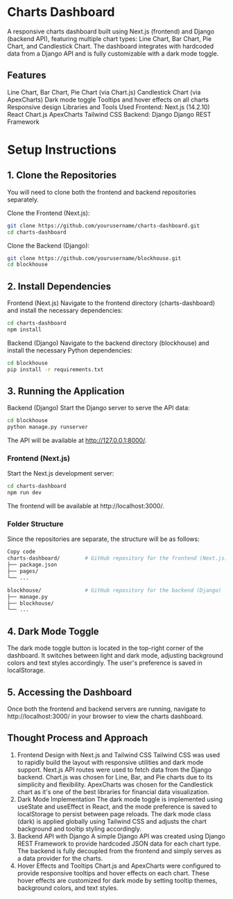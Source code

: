 # Charts Dashboard

A responsive charts dashboard built using Next.js (frontend) and Django (backend API), featuring multiple chart types: Line Chart, Bar Chart, Pie Chart, and Candlestick Chart. The dashboard integrates with hardcoded data from a Django API and is fully customizable with a dark mode toggle.

## Features
Line Chart, Bar Chart, Pie Chart (via Chart.js)
Candlestick Chart (via ApexCharts)
Dark mode toggle
Tooltips and hover effects on all charts
Responsive design
Libraries and Tools Used
Frontend:
Next.js (14.2.10)
React
Chart.js
ApexCharts
Tailwind CSS
Backend:
Django
Django REST Framework

# Setup Instructions

## 1. Clone the Repositories
You will need to clone both the frontend and backend repositories separately.

Clone the Frontend (Next.js):
```bash
git clone https://github.com/yourusername/charts-dashboard.git
cd charts-dashboard
```
Clone the Backend (Django):
```bash
git clone https://github.com/yourusername/blockhouse.git
cd blockhouse
```

## 2. Install Dependencies
Frontend (Next.js)
Navigate to the frontend directory (charts-dashboard) and install the necessary dependencies:

```bash
cd charts-dashboard
npm install
```

Backend (Django)
Navigate to the backend directory (blockhouse) and install the necessary Python dependencies:

```bash
cd blockhouse
pip install -r requirements.txt
```

## 3. Running the Application
Backend (Django)
Start the Django server to serve the API data:

```bash
cd blockhouse
python manage.py runserver
```
The API will be available at http://127.0.0.1:8000/.

### Frontend (Next.js)
Start the Next.js development server:

```bash
cd charts-dashboard
npm run dev
```
The frontend will be available at http://localhost:3000/.

### Folder Structure
Since the repositories are separate, the structure will be as follows:

```bash
Copy code
charts-dashboard/        # GitHub repository for the frontend (Next.js)
├── package.json
├── pages/
└── ...

blockhouse/              # GitHub repository for the backend (Django)
├── manage.py
├── blockhouse/
└── ...
```
## 4. Dark Mode Toggle
The dark mode toggle button is located in the top-right corner of the dashboard. It switches between light and dark mode, adjusting background colors and text styles accordingly. The user's preference is saved in localStorage.

## 5. Accessing the Dashboard
Once both the frontend and backend servers are running, navigate to http://localhost:3000/ in your browser to view the charts dashboard.

## Thought Process and Approach

1. Frontend Design with Next.js and Tailwind CSS
Tailwind CSS was used to rapidly build the layout with responsive utilities and dark mode support.
Next.js API routes were used to fetch data from the Django backend.
Chart.js was chosen for Line, Bar, and Pie charts due to its simplicity and flexibility.
ApexCharts was chosen for the Candlestick chart as it's one of the best libraries for financial data visualization.
2. Dark Mode Implementation
The dark mode toggle is implemented using useState and useEffect in React, and the mode preference is saved to localStorage to persist between page reloads.
The dark mode class (dark) is applied globally using Tailwind CSS and adjusts the chart background and tooltip styling accordingly.
3. Backend API with Django
A simple Django API was created using Django REST Framework to provide hardcoded JSON data for each chart type.
The backend is fully decoupled from the frontend and simply serves as a data provider for the charts.
4. Hover Effects and Tooltips
Chart.js and ApexCharts were configured to provide responsive tooltips and hover effects on each chart.
These hover effects are customized for dark mode by setting tooltip themes, background colors, and text styles.

